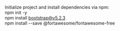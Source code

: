 Initialize project and install dependencies via npm:  
npm init -y  
npm install bootstrap@v5.2.3  
npm install --save @fortawesome/fontawesome-free  

